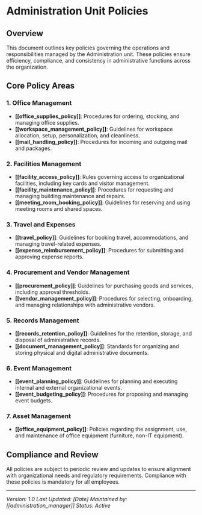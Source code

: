 # Administration Unit Policies

## Overview
This document outlines key policies governing the operations and responsibilities managed by the Administration unit. These policies ensure efficiency, compliance, and consistency in administrative functions across the organization.

## Core Policy Areas

### 1. Office Management
- **[[office_supplies_policy]]**: Procedures for ordering, stocking, and managing office supplies.
- **[[workspace_management_policy]]**: Guidelines for workspace allocation, setup, personalization, and cleanliness.
- **[[mail_handling_policy]]**: Procedures for incoming and outgoing mail and packages.

### 2. Facilities Management
- **[[facility_access_policy]]**: Rules governing access to organizational facilities, including key cards and visitor management.
- **[[facility_maintenance_policy]]**: Procedures for requesting and managing building maintenance and repairs.
- **[[meeting_room_booking_policy]]**: Guidelines for reserving and using meeting rooms and shared spaces.

### 3. Travel and Expenses
- **[[travel_policy]]**: Guidelines for booking travel, accommodations, and managing travel-related expenses.
- **[[expense_reimbursement_policy]]**: Procedures for submitting and approving expense reports.

### 4. Procurement and Vendor Management
- **[[procurement_policy]]**: Guidelines for purchasing goods and services, including approval thresholds.
- **[[vendor_management_policy]]**: Procedures for selecting, onboarding, and managing relationships with administrative vendors.

### 5. Records Management
- **[[records_retention_policy]]**: Guidelines for the retention, storage, and disposal of administrative records.
- **[[document_management_policy]]**: Standards for organizing and storing physical and digital administrative documents.

### 6. Event Management
- **[[event_planning_policy]]**: Guidelines for planning and executing internal and external organizational events.
- **[[event_budgeting_policy]]**: Procedures for proposing and managing event budgets.

### 7. Asset Management
- **[[office_equipment_policy]]**: Policies regarding the assignment, use, and maintenance of office equipment (furniture, non-IT equipment).

## Compliance and Review
All policies are subject to periodic review and updates to ensure alignment with organizational needs and regulatory requirements. Compliance with these policies is mandatory for all employees.

---
*Version: 1.0*
*Last Updated: [Date]*
*Maintained by: [[administration_manager]]*
*Status: Active*
